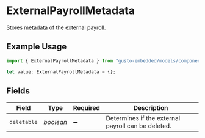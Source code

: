 # ExternalPayrollMetadata

Stores metadata of the external payroll.

## Example Usage

```typescript
import { ExternalPayrollMetadata } from "gusto-embedded/models/components";

let value: ExternalPayrollMetadata = {};
```

## Fields

| Field                                              | Type                                               | Required                                           | Description                                        |
| -------------------------------------------------- | -------------------------------------------------- | -------------------------------------------------- | -------------------------------------------------- |
| `deletable`                                        | *boolean*                                          | :heavy_minus_sign:                                 | Determines if the external payroll can be deleted. |